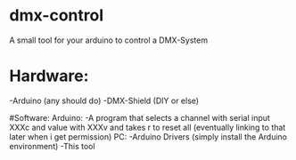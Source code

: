 # dmx-control
A small tool for your arduino to control a DMX-System

# Hardware:
-Arduino (any should do)
-DMX-Shield (DIY or else)

#Software:
Arduino:
-A program that selects a channel with serial input XXXc and value with XXXv and takes r to reset all
      (eventually linking to that later when i get permission)
PC:
-Arduino Drivers (simply install the Arduino environment)
-This tool
